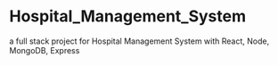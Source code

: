 # Hospital_Management_System
a full stack project for Hospital Management System with React, Node, MongoDB, Express
